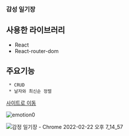 ### 감성 일기장

  ## 사용한 라이브러리
  * React
  * React-router-dom
    
     
 ## 주요기능
 
     * CRUD 
     * 날자와 최신순 정렬

[사이트로 이동](https://wonderful-edison-3cc840.netlify.app)

![emotion0](https://user-images.githubusercontent.com/80139780/155120076-4150c45d-0522-4087-a3ff-a26be0ed52c9.gif)

![감정 일기장 - Chrome 2022-02-22 오후 7_14_57](https://user-images.githubusercontent.com/80139780/155121294-6761455c-a0a3-412d-ab7d-d74d263ce1b0.png)

